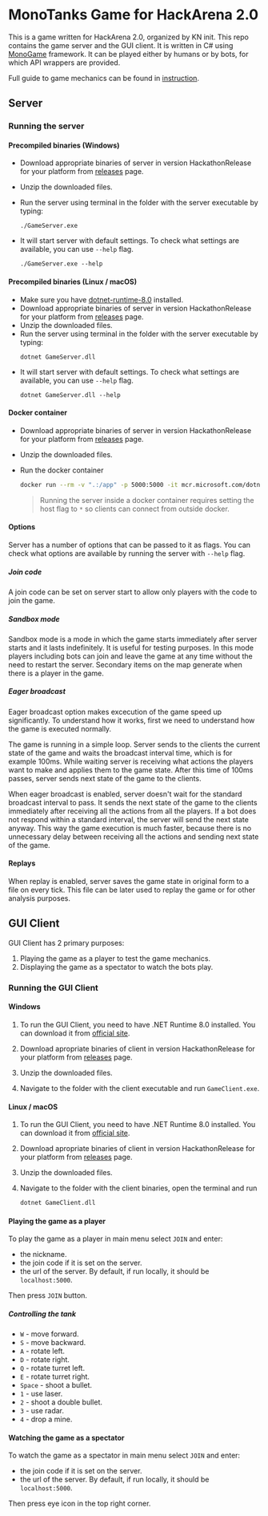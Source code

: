 # MonoTanks Game for HackArena 2.0

This is a game written for HackArena 2.0, organized by KN init. This repo contains the game server and the GUI client. It is written in C# using [MonoGame](https://monogame.net/) framework. It can be played either by humans or by bots, for which API wrappers are provided.

Full guide to game mechanics can be found in [instruction](https://github.com/INIT-SGGW/HackArena2.0-MonoTanks/blob/main/README.md).

## Server

### Running the server

#### Precompiled binaries (Windows)

- Download appropriate binaries of server in version HackathonRelease for your platform from [releases](https://github.com/INIT-SGGW/HackArena2.0-MonoTanks/releases) page.

- Unzip the downloaded files.

- Run the server using terminal in the folder with the server executable by typing: 
    ```
    ./GameServer.exe
    ```

- It will start server with default settings. To check what settings are available, you can use `--help` flag.
    ```
    ./GameServer.exe --help
    ```

#### Precompiled binaries (Linux / macOS)

- Make sure you have [dotnet-runtime-8.0](https://dotnet.microsoft.com/en-us/download/dotnet/8.0) installed.
- Download appropriate binaries of server in version HackathonRelease for your platform from [releases](https://github.com/INIT-SGGW/HackArena2.0-MonoTanks/releases) page.
- Unzip the downloaded files.
- Run the server using terminal in the folder with the server executable by typing: 
    ```
    dotnet GameServer.dll
    ```
- It will start server with default settings. To check what settings are available, you can use `--help` flag.
    ```
    dotnet GameServer.dll --help
    ```

#### Docker container

- Download appropriate binaries of server in version HackathonRelease for your platform from [releases](https://github.com/INIT-SGGW/HackArena2.0-MonoTanks/releases) page.
- Unzip the downloaded files.
- Run the docker container
    ```bash
    docker run --rm -v ".:/app" -p 5000:5000 -it mcr.microsoft.com/dotnet/runtime:8.0 /app/GameServer.dll -- --host \*
    ```

    > Running the server inside a docker container requires setting the host flag to `*` so clients can connect from outside docker.


#### Options

Server has a number of options that can be passed to it as flags. You can check what options are available by running the server with `--help` flag.

##### Join code
A join code can be set on server start to allow only players with the code to join the game.

##### Sandbox mode
Sandbox mode is a mode in which the game starts immediately after server starts and it lasts indefinitely. It is useful for testing purposes. In this mode players including bots can join and leave the game at any time without the need to restart the server. Secondary items on the map generate when there is a player in the game.

##### Eager broadcast
Eager broadcast option makes excecution of the game speed up significantly. To understand how it works, first we need to understand how the game is executed normally.

The game is running in a simple loop. Server sends to the clients the current state of the game and waits the broadcast interval time, which is for example 100ms. While waiting server is receiving what actions the players want to make and applies them to the game state. After this time of 100ms passes, server sends next state of the game to the clients.

When eager broadcast is enabled, server doesn't wait for the standard broadcast interval to pass. It sends the next state of the game to the clients immediately after receiving all the actions from all the players. If a bot does not respond within a standard interval, the server will send the next state anyway. This way the game execution is much faster, because there is no unnecessary delay between receiving all the actions and sending next state of the game.

#### Replays
When replay is enabled, server saves the game state in original form to a file on every tick. This file can be later used to replay the game or for other analysis purposes.

## GUI Client

GUI Client has 2 primary purposes:
1. Playing the game as a player to test the game mechanics.
2. Displaying the game as a spectator to watch the bots play.

### Running the GUI Client

#### Windows

1. To run the GUI Client, you need to have .NET Runtime 8.0 installed. You can download it from [official site](https://dotnet.microsoft.com/en-us/download/dotnet/8.0).

2. Download apropriate binaries of client in version HackathonRelease for your platform from [releases](https://github.com/INIT-SGGW/HackArena2.0-MonoTanks/releases) page.

3. Unzip the downloaded files.

4. Navigate to the folder with the client executable and run `GameClient.exe`.

#### Linux / macOS

1. To run the GUI Client, you need to have .NET Runtime 8.0 installed. You can download it from [official site](https://dotnet.microsoft.com/en-us/download/dotnet/8.0).

2. Download apropriate binaries of client in version HackathonRelease for your platform from [releases](https://github.com/INIT-SGGW/HackArena2.0-MonoTanks/releases) page.

3. Unzip the downloaded files.

4. Navigate to the folder with the client binaries, open the terminal and run
    ```bash
    dotnet GameClient.dll
    ```

#### Playing the game as a player
To play the game as a player in main menu select `JOIN` and enter:
- the nickname.
- the join code if it is set on the server.
- the url of the server. By default, if run locally, it should be `localhost:5000`.

Then press `JOIN` button.

##### Controlling the tank

- `W` - move forward.
- `S` - move backward.
- `A` - rotate left.
- `D` - rotate right.
- `Q` - rotate turret left.
- `E` - rotate turret right.
- `Space` - shoot a bullet.
- `1` - use laser.
- `2` - shoot a double bullet.
- `3` - use radar.
- `4` - drop a mine.

#### Watching the game as a spectator
To watch the game as a spectator in main menu select `JOIN` and enter:
- the join code if it is set on the server.
- the url of the server. By default, if run locally, it should be `localhost:5000`.

Then press eye icon in the top right corner.